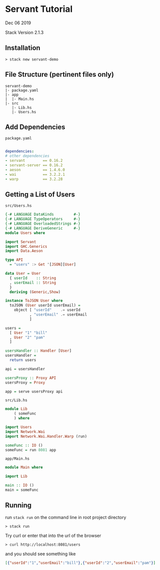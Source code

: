 

Servant Tutorial
================
Dec 06 2019

Stack Version 2.1.3

Installation
------------
```
> stack new servant-demo
```

File Structure (pertinent files only)
--------------------------

```
servant-demo
|- package.yaml
|- app
|  |- Main.hs
|- src
   |- Lib.hs
   |- Users.hs
```

Add Dependencies
----------------
`package.yaml`
```yaml

dependencies:
# other dependencies
- servant        == 0.16.2
- servant-server == 0.16.2
- aeson          == 1.4.6.0
- wai            == 3.2.2.1
- warp           == 3.2.28 
```

Getting a List of Users
-----------------------

`src/Users.hs`
```haskell
{-# LANGUAGE DataKinds         #-}
{-# LANGUAGE TypeOperators     #-}
{-# LANGUAGE OverloadedStrings #-}
{-# LANGUAGE DeriveGeneric     #-}
module Users where

import Servant
import GHC.Generics
import Data.Aeson

type API
  = "users" :> Get '[JSON][User]

data User = User
  { userId    :: String
  , userEmail :: String
  }
  deriving (Generic,Show)

instance ToJSON User where
  toJSON (User userId userEmail) =
    object [ "userId"    .= userId
           , "userEmail" .= userEmail
           ]

users =
  [ User "1" "bill"
  , User "2" "pam"
  ]

usersHandler :: Handler [User]
usersHandler = 
  return users

api = usersHandler

usersProxy :: Proxy API
usersProxy = Proxy

app = serve usersProxy api
```

`src/Lib.hs`
```haskell
module Lib
    ( someFunc
    ) where

import Users
import Network.Wai
import Network.Wai.Handler.Warp (run)

someFunc :: IO ()
someFunc = run 8081 app
```

`app/Main.hs`
```haskell
module Main where

import Lib

main :: IO ()
main = someFunc
```

Running
-------

run `stack run` on the command line in root project directory

```console
> stack run
```

Try curl or enter that into the url of the browser

```curl
> curl http://localhost:8081/users
```
and you should see something like
```json
[{"userId":"1","userEmail":"bill"},{"userId":"2","userEmail":"pam"}]
```